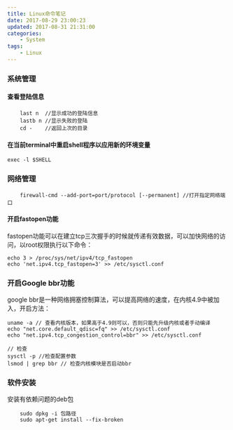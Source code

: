 ```yaml
---
title: Linux命令笔记
date: 2017-08-29 23:00:23
updated: 2017-08-31 21:31:00
categories:
    - System
tags:
    - Linux
---
```


### 系统管理

#### 查看登陆信息

```
    last n  //显示成功的登陆信息
    lastb n //显示失败的登陆
    cd -    //返回上次的目录
```

<!--more-->

#### 在当前terminal中重启shell程序以应用新的环境变量

```
exec -l $SHELL
```

### 网络管理

```
    firewall-cmd --add-port=port/protocol [--permanent] //打开指定网络端口
```

#### 开启fastopen功能

fastopen功能可以在建立tcp三次握手的时候就传递有效数据，可以加快网络的访问，以root权限执行以下命令：

```
echo 3 > /proc/sys/net/ipv4/tcp_fastopen
echo 'net.ipv4.tcp_fastopen=3' >> /etc/sysctl.conf
```

### 开启Google bbr功能
google bbr是一种网络拥塞控制算法，可以提高网络的速度，在内核4.9中被加入，开启方法：

```
uname -a // 查看内核版本，如果高于4.9则可以，否则只能先升级内核或者手动编译
echo "net.core.default_qdisc=fq" >> /etc/sysctl.conf
echo "net.ipv4.tcp_congestion_control=bbr" >> /etc/sysctl.conf

// 检查
sysctl -p //检查配置参数
lsmod | grep bbr // 检查内核模块是否启动bbr
```

### 软件安装

安装有依赖问题的deb包

```
    sudo dpkg -i 包路径
    sudo apt-get install --fix-broken
```